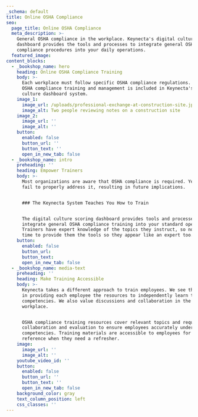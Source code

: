 ```yaml
---
_schema: default
title: Online OSHA Compliance
seo:
  page_title: Online OSHA Compliance
  meta_description: >-
    General OSHA compliance in the workplace. Keynecta's digital culture scoring
    dashboard provides the tools and processes to integrate general OSHA
    compliance procedures into your daily operations. 
  featured_image:
content_blocks:
  - _bookshop_name: hero
    heading: Online OSHA Compliance Training
    body: >-
      Each workplace must follow specific OSHA compliance regulations. General
      OSHA compliance training and management is included in Keynecta's safety
      culture dashboard system.
    image_1:
      image_url: /uploads/professional-exchange-at-construction-site.jpeg
      image_alt: Two people reviewing notes on a construction site
    image_2:
      image_url: ''
      image_alt: ''
    button:
      enabled: false
      button_url: ''
      button_text: ''
      open_in_new_tab: false
  - _bookshop_name: intro
    preheading: ''
    heading: Empower Trainers
    body: >-
      Most organizations are aware that OSHA compliance is required. Yet many
      fail to properly address it, resulting in future implications.


      ### The Keynecta System Teaches You How to Train


      The digital culture scoring dashboard provides tools and processes to
      integrate general OSHA compliance training into your standard operations.
      Trainers have expert knowledge of the topics they instruct, so now it's
      time to provide them the tools so they appear like an expert too.
    button:
      enabled: false
      button_url:
      button_text:
      open_in_new_tab: false
  - _bookshop_name: media-text
    preheading: ''
    heading: Make Training Accessible
    body: >-
      Keynecta takes a different approach to train employees. We see the value
      in providing each employee the resources to independently learn training
      competencies. We also value discussions and collaboration in the
      workplace.


      OSHA compliance training resources cover relevant topics and require
      collaboration and evaluation to ensure employees accurately understand all
      competencies. Training materials are accessible to employees for future
      reference when they need a refresher.
    image:
      image_url: ''
      image_alt: ''
    youtube_video_id: ''
    button:
      enabled: false
      button_url: ''
      button_text: ''
      open_in_new_tab: false
    background_color: gray
    text_column_position: left
    css_classes: ''
---
```

